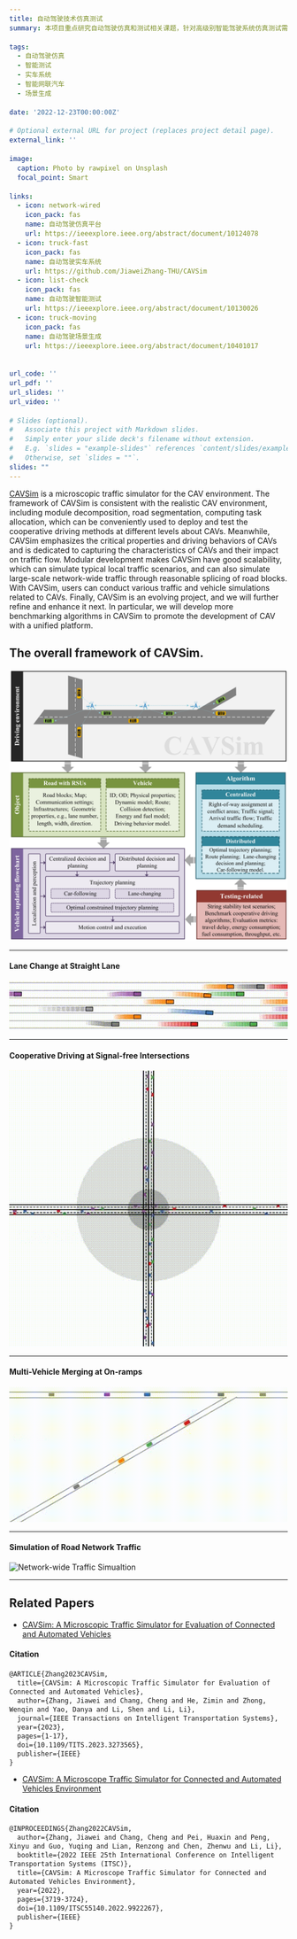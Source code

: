 ```yaml
---
title: 自动驾驶技术仿真测试
summary: 本项目重点研究自动驾驶仿真和测试相关课题，针对高级别智能驾驶系统仿真测试需求，研发了自动驾驶开源仿真平台，提出了自动驾驶智能测试方法和测试场景生成方法，并开发了自动驾驶实车系统，为高级别自动驾驶技术的研发、仿真、测试提供了平台与方法支撑。

tags:
  - 自动驾驶仿真
  - 智能测试
  - 实车系统
  - 智能网联汽车
  - 场景生成

date: '2022-12-23T00:00:00Z'

# Optional external URL for project (replaces project detail page).
external_link: ''

image:
  caption: Photo by rawpixel on Unsplash
  focal_point: Smart

links:
  - icon: network-wired
    icon_pack: fas
    name: 自动驾驶仿真平台
    url: https://ieeexplore.ieee.org/abstract/document/10124078
  - icon: truck-fast
    icon_pack: fas
    name: 自动驾驶实车系统
    url: https://github.com/JiaweiZhang-THU/CAVSim
  - icon: list-check
    icon_pack: fas
    name: 自动驾驶智能测试
    url: https://ieeexplore.ieee.org/abstract/document/10130026
  - icon: truck-moving
    icon_pack: fas
    name: 自动驾驶场景生成
    url: https://ieeexplore.ieee.org/abstract/document/10401017
  

url_code: ''
url_pdf: ''
url_slides: ''
url_video: ''

# Slides (optional).
#   Associate this project with Markdown slides.
#   Simply enter your slide deck's filename without extension.
#   E.g. `slides = "example-slides"` references `content/slides/example-slides.md`.
#   Otherwise, set `slides = ""`.
slides: ""
---
```

[CAVSim](https://github.com/JiaweiZhang-THU/CAVSim) is a microscopic traffic simulator for the CAV environment. The framework of CAVSim is consistent with the realistic CAV environment, including module decomposition, road segmentation, computing task allocation, which can be conveniently used to deploy and test the cooperative driving methods at different levels about CAVs. Meanwhile, CAVSim emphasizes the critical properties and driving behaviors of CAVs and is dedicated to capturing the characteristics of CAVs and their impact on traffic flow. Modular development makes CAVSim have good scalability, which can simulate typical local traffic scenarios, and can also simulate large-scale network-wide traffic through reasonable splicing of road blocks. With CAVSim, users can conduct various traffic and vehicle simulations related to CAVs. Finally, CAVSim is an evolving project, and we will further refine and enhance it next. In particular, we will develop more benchmarking algorithms in CAVSim to promote the development of CAV with a unified platform.

## The overall framework of CAVSim.
![avatar](./Architecture.jpg)

---
#### **Lane Change at Straight Lane**
  <img src="Straight Lane.gif" alt="Straight Lane" style="zoom:90%;" />

---
#### **Cooperative Driving at Signal-free Intersections**

  <img src="Cooperative Driving at Signal-free Intersections_1.gif" alt="Cooperative Driving at Signal-free Intersections_1" style="zoom:90%;" />

---
#### **Multi-Vehicle Merging at On-ramps**

  <img src="Multi-CAV Merging at On-ramps.gif" alt="Multi-CAV Merging at On-ramps" style="zoom:80%;" />


---
#### **Simulation of Road Network Traffic**

  <img src="Network-wide Traffic Simualtion.gif" alt="Network-wide Traffic Simualtion" style="zoom:100%;" />


---

## Related Papers
+ [CAVSim: A Microscopic Traffic Simulator for Evaluation of Connected and Automated Vehicles](https://jiaweizhang.netlify.app/publication/cavsim-a-microscopic-traffic-simulator-for-evaluation-of-connected-and-automated-vehicles/)

#### Citation
```
@ARTICLE{Zhang2023CAVSim,
  title={CAVSim: A Microscopic Traffic Simulator for Evaluation of Connected and Automated Vehicles},
  author={Zhang, Jiawei and Chang, Cheng and He, Zimin and Zhong, Wenqin and Yao, Danya and Li, Shen and Li, Li},
  journal={IEEE Transactions on Intelligent Transportation Systems},
  year={2023},
  pages={1-17},
  doi={10.1109/TITS.2023.3273565},
  publisher={IEEE}
}
```
+ [CAVSim: A Microscope Traffic Simulator for Connected and Automated Vehicles Environment](https://jiaweizhang.netlify.app/publication/cavsim-a-microscope-traffic-simulator-for-connected-and-automated-vehicles-environment/)

#### Citation
```
@INPROCEEDINGS{Zhang2022CAVSim,
  author={Zhang, Jiawei and Chang, Cheng and Pei, Huaxin and Peng, Xinyu and Guo, Yuqing and Lian, Renzong and Chen, Zhenwu and Li, Li},
  booktitle={2022 IEEE 25th International Conference on Intelligent Transportation Systems (ITSC)}, 
  title={CAVSim: A Microscope Traffic Simulator for Connected and Automated Vehicles Environment}, 
  year={2022},
  pages={3719-3724},
  doi={10.1109/ITSC55140.2022.9922267},
  publisher={IEEE}
}
```
